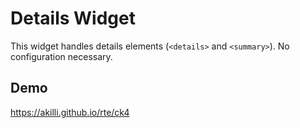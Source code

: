 # Details Widget

This widget handles details elements (`<details>` and `<summary>`). No configuration necessary.

## Demo

https://akilli.github.io/rte/ck4
